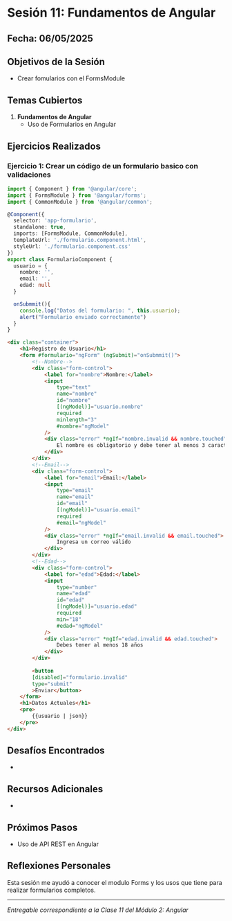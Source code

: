 # Sesión 11: Fundamentos de Angular

## Fecha: 06/05/2025

## Objetivos de la Sesión

- Crear fomularios con el FormsModule

## Temas Cubiertos

1. **Fundamentos de Angular**
   - Uso de Formularios en Angular

## Ejercicios Realizados

### Ejercicio 1: Crear un código de un formulario basico con validaciones

```typescript
import { Component } from '@angular/core';
import { FormsModule } from '@angular/forms';
import { CommonModule } from '@angular/common';

@Component({
  selector: 'app-formulario',
  standalone: true,
  imports: [FormsModule, CommonModule],
  templateUrl: './formulario.component.html',
  styleUrl: './formulario.component.css'
})
export class FormularioComponent {
  usuario = {
    nombre: '',
    email: '',
    edad: null
  }

  onSubmmit(){
    console.log("Datos del formulario: ", this.usuario);
    alert("Formulario enviado correctamente")
  }
}

```

```html
<div class="container">
    <h1>Registro de Usuario</h1>
    <form #formulario="ngForm" (ngSubmit)="onSubmmit()">
        <!--Nombre-->
        <div class="form-control">
            <label for="nombre">Nombre:</label>
            <input 
                type="text" 
                name="nombre" 
                id="nombre" 
                [(ngModel)]="usuario.nombre" 
                required
                minlength="3"
                #nombre="ngModel"
            />
            <div class="error" *ngIf="nombre.invalid && nombre.touched">
                El nombre es obligatorio y debe tener al menos 3 caracteres
            </div>
        </div>
        <!--Email-->
        <div class="form-control">
            <label for="email">Email:</label>
            <input 
                type="email" 
                name="email" 
                id="email" 
                [(ngModel)]="usuario.email" 
                required
                #email="ngModel"
            />
            <div class="error" *ngIf="email.invalid && email.touched">
                Ingresa un correo válido
            </div>
        </div>
        <!--Edad-->
        <div class="form-control">
            <label for="edad">Edad:</label>
            <input 
                type="number" 
                name="edad" 
                id="edad" 
                [(ngModel)]="usuario.edad" 
                required
                min="18"
                #edad="ngModel"
            />
            <div class="error" *ngIf="edad.invalid && edad.touched">
                Debes tener al menos 18 años
            </div>
        </div>
        
        <button
        [disabled]="formulario.invalid"
        type="submit"
        >Enviar</button>
    </form>
    <h1>Datos Actuales</h1>
    <pre>
        {{usuario | json}}
    </pre>
</div>
```
## Desafíos Encontrados

-

## Recursos Adicionales

- 

## Próximos Pasos

- Uso de API REST en Angular

## Reflexiones Personales

Esta sesión me ayudó a conocer el modulo Forms y los usos que tiene para realizar formularios completos.

---

*Entregable correspondiente a la Clase 11 del Módulo 2: Angular*
